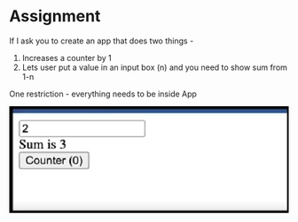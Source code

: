# Assignment

If I ask you to create an app that does two things -
1. Increases a counter by 1
2. Lets user put a value in an input box (n) and you need to show sum from 1-n

One restriction - everything needs to be inside App

![alt text](image.png)